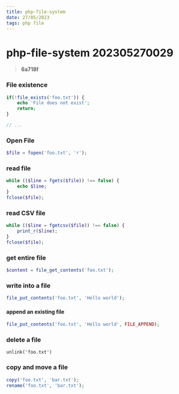 ```yaml
---
title: php-file-system
date: 27/05/2023
tags: php file
---
```


# **php-file-system** 202305270029 
> **6a718f**

  

### File existence 
```php
if(!file_exists('foo.txt')) {
    echo 'File does not exist';
    return;
}

// ...
```

### Open File
```php
$file = fopen('foo.txt', 'r');
```

### read file
```php
while (($line = fgets($file)) !== false) {
    echo $line;
}
fclose($file);
```

### read CSV file
```php
while (($line = fgetcsv($file)) !== false) {
    print_r($line);
}
fclose($file);
```

### get entire file
```php
$content = file_get_contents('foo.txt');
```

### write into a file
```php
file_put_contents('foo.txt', 'Hello world');
```

#### append an existing file
```php
file_put_contents('foo.txt', 'Hello world', FILE_APPEND);
```

### delete a file
`unlink('foo.txt')`

### copy and move a file
```php
copy('foo.txt', 'bar.txt');
rename('foo.txt', 'bar.txt');
```
